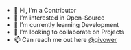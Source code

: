 - 👋 Hi, I’m a Contributor
- 👀 I’m interested in Open-Source
- 🌱 I’m currently learning Development
- 💞️ I’m looking to collaborate on Projects
- 📫 Can reach me out here [@givower](https://github.com/givower)

<!---
givower/givower is a ✨ special ✨ repository because its `README.md` (this file) appears on your GitHub profile.
You can click the Preview link to take a look at your changes.
--->
